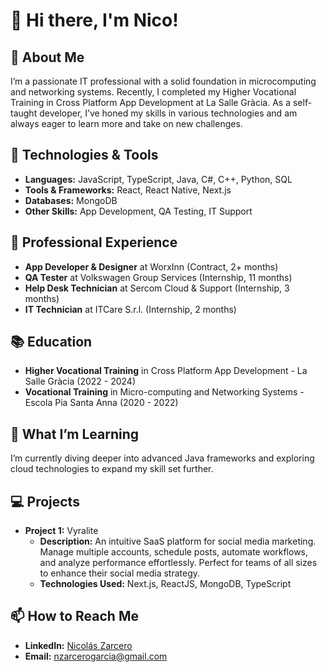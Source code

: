 # 👋 Hi there, I'm Nico!

## 🚀 About Me
I’m a passionate IT professional with a solid foundation in microcomputing and networking systems. Recently, I completed my Higher Vocational Training in Cross Platform App Development at La Salle Gràcia. As a self-taught developer, I’ve honed my skills in various technologies and am always eager to learn more and take on new challenges.

## 🔧 Technologies & Tools
 - **Languages:** JavaScript, TypeScript, Java, C#, C++, Python, SQL
 - **Tools & Frameworks:** React, React Native, Next.js
 - **Databases:** MongoDB
 - **Other Skills:** App Development, QA Testing, IT Support

## 💼 Professional Experience
- **App Developer & Designer** at WorxInn (Contract, 2+ months)
- **QA Tester** at Volkswagen Group Services (Internship, 11 months)
- **Help Desk Technician** at Sercom Cloud & Support (Internship, 3 months)
- **IT Technician** at ITCare S.r.l. (Internship, 2 months)

## 📚 Education
- **Higher Vocational Training** in Cross Platform App Development - La Salle Gràcia (2022 - 2024)
- **Vocational Training** in Micro-computing and Networking Systems - Escola Pia Santa Anna (2020 - 2022)

## 🌱 What I’m Learning
I’m currently diving deeper into advanced Java frameworks and exploring cloud technologies to expand my skill set further.

## 💻 Projects
- **Project 1:** Vyralite
	- **Description:** An intuitive SaaS platform for social media marketing. Manage multiple accounts, schedule posts, automate workflows, and analyze performance effortlessly. Perfect for teams of all sizes to enhance their social media strategy.
	- **Technologies Used:** Next.js, ReactJS, MongoDB, TypeScript

## 📫 How to Reach Me
- **LinkedIn:** [Nicolás Zarcero](https://www.linkedin.com/in/zarcerog)
- **Email:** [nzarcerogarcia@gmail.com](mailto:nzarcerogarcia@gmail.com)
